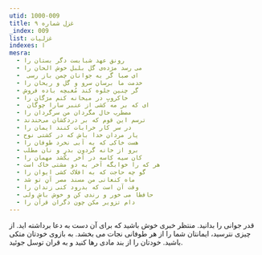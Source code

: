 ```yaml
---
utid: 1000-009
title: غزل شماره ۹
_index: 009
list: غزلیات
indexes: ا
mesra:
  - رونق عهد شبابست دگر بستان را
  - می رسد مژده‌ی گل بلبل خوش الحان را
  - ‌ ای صبا گر به جوانان چمن باز رسی
  - خدمت ما برسان سرو و گل و ریحان را
  - گر چنین جلوه کند مُغبچه باده فروش
  - خاکروبِ در میخانه کنم مژگان را
  - ‌ ای که بر مه کشی از عنبر سارا چوگان
  - مضطرب حال مگردان من سرگردان را
  - ترسم این قوم که بر دردکشان می‌خندند
  - در سر کار خرابات کنند ایمان را
  - یار مردان خدا باش که در کشتی نوح
  - هست خاکی که به آبی نخرد طوفان را
  - برو از خانه گردون بدر و نان مطلب
  - کان سیه کاسه در آخر بکُشد مهمان را
  - هر که را خوابگه آخر به دو مشتی خاک است
  - گو چه حاجت که به افلاک کشی ایوان را
  - ماه کنعانی من مسند مصر آنِ تو شد
  - وقت آن است که بدرود کنی زندان را
  - حافظا می خور و رندی کن و خوش باش ولی
  - دام تزویر مکن چون دگران قرآن را
---
```

قدر جوانی را بدانید. منتظر خبری خوش باشید که برای آن دست به دعا برداشته اید. از چیزی نترسید، ایمانتان شما را از هر طوفانی نجات می بخشد. به بازوی خودتان متکی باشید. خودتان را از بند مادی رها کنید و به قران توسل جوئید.
